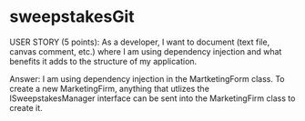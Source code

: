 # sweepstakesGit

USER STORY (5 points):
As a developer, I want to document (text file, canvas comment, etc.) where I am using dependency injection and what benefits it 
adds to the structure of my application.

Answer:
I am using dependency injection in the MartketingForm class. To create a new MarketingFirm, anything that utlizes the
ISweepstakesManager interface can be sent into the MarketingFirm class to create it.